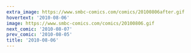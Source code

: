 ```yaml
---
extra_image: https://www.smbc-comics.com/comics/20100806after.gif
hovertext: '2010-08-06'
image: https://www.smbc-comics.com/comics/20100806.gif
next_comic: '2010-08-07'
prev_comic: '2010-08-05'
title: '2010-08-06'
---
```



